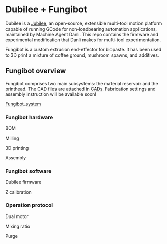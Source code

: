 # Dubilee + Fungibot

Dubilee is a [Jubilee](https://jubilee3d.com/index.php?title=Main_Page), an open-source, extensible multi-tool motion platform capable of running GCode for non-loadbearing automation applications, maintained by Machine Agent Danli. This repo contains the firmware and experimental modification that Danli makes for multi-tool experimentation.

Fungibot is a custom extrusion end-effector for biopaste. It has been used to 3D print a mixture of coffee ground, mushroom spawns, and additives.


## Fungibot overview

Fungibot comprises two main subsystems: the material reservoir and the printhead. The CAD files are attached in [CADs](./CADs). Fabrication settings and assembly instruction will be available soon!

[Fungibot_system](./images/fungibot.jpg)

### Fungibot hardware

BOM

Milling

3D printing

Assembly

### Fungibot software

Dubilee firmware

Z calibration

### Operation protocol

Dual motor

Mixing ratio

Purge